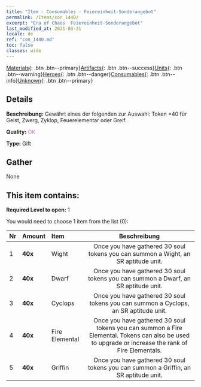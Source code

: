 ```yaml
---
title: "Item - Consumables - Feiereinheit-Sonderangebot"
permalink: /Items/con_1440/
excerpt: "Era of Chaos  Feiereinheit-Sonderangebot"
last_modified_at: 2021-03-31
locale: de
ref: "con_1440.md"
toc: false
classes: wide
---
```

 [Materials](/de/Items/){: .btn .btn--primary}[Artifacts](/de/Items/Artifacts/){: .btn .btn--success}[Units](/de/Items/Units/){: .btn .btn--warning}[Heroes](/de/Items/Heroes/){: .btn .btn--danger}[Consumables](/de/Items/Consumables/){: .btn .btn--info}[Unknown](/de/Items/Unknown/){: .btn .btn--primary}

## Details
 **Beschreibung:** Gewährt eines der folgenden zur Auswahl: Token ×40 für Geist, Zwerg, Zyklop, Feuerelementar oder Greif.

 **Quality:** <span style="color: #DA70D6">OK</span>

 **Type:** Gift

## Gather

  None

## This item contains:

 **Required Level to open:** 1

 You would need to choose 1 item from the list (0):

  | Nr | Amount |     Item    | Beschreibung |
  |:---|:-------|:------------|:-----------:|
  | 1 |  **40x** | Wight | Once you have gathered 30 soul tokens you can summon a Wight, an SR aptitude unit.  | 
  | 2 |  **40x** | Dwarf | Once you have gathered 30 soul tokens you can summon a Dwarf, an SR aptitude unit.  | 
  | 3 |  **40x** | Cyclops | Once you have gathered 30 soul tokens you can summon a Cyclops, an SR aptitude unit.  | 
  | 4 |  **40x** | Fire Elemental | Once you have gathered 30 soul tokens you can summon a Fire Elemental. Tokens can also be used to upgrade or increase the rank of Fire Elementals.  | 
  | 5 |  **40x** | Griffin | Once you have gathered 30 soul tokens you can summon a Griffin, an SR aptitude unit.  | 
